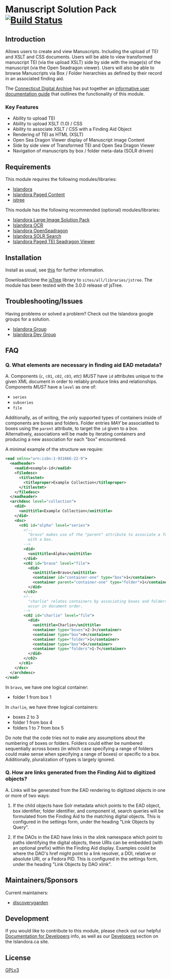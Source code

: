 # Manuscript Solution Pack [![Build Status](https://travis-ci.org/discoverygarden/islandora_solution_pack_manuscript.png?branch=7.x)](https://travis-ci.org/discoverygarden/islandora_solution_pack_manuscript)

## Introduction

Allows users to create and view Manuscripts. Including the upload of TEI and XSLT and CSS documents. Users will be able to view transformed manuscript TEI (via the upload XSLT) side by side with the image(s) of the manuscript (via the Open Seadragon viewer). Users will also be able to browse Manuscripts via Box / Folder hierarchies as defined by their record in an associated finding aid.

The [Connecticut Digital Archive](http://ctdigitalarchive.org/) has put together an [informative user documentation guide](http://www.slideshare.net/CTDigitalArchive/how-to-use-the-manuscript-content-model) that outlines the functionality of this module.

### Key Features

* Ability to upload TEI
* Ability to upload XSLT (1.0) / CSS
* Ability to associate XSLT / CSS with a Finding Aid Object
* Rendering of TEI as HTML (XSLT)
* Open Sea Dragon Viewer display of Manuscript image Content
* Side by side view of Transformed TEI and Open Sea Dragon Viewer
* Navigation of manuscripts by box / folder meta-data (SOLR driven)

## Requirements

This module requires the following modules/libraries:

* [Islandora](https://github.com/islandora/islandora)
* [Islandora Paged Content](https://github.com/Islandora/islandora_paged_content)
* [jstree](https://github.com/vakata/jstree)

This module has the following recommended (optional) modules/libraries:

* [Islandora Large Image Solution Pack](https://github.com/Islandora/islandora_solution_pack_large_image)
* [Islandora OCR](https://github.com/Islandora/islandora_ocr)
* [Islandora OpenSeadragon](https://github.com/Islandora/islandora_openseadragon)
* [Islandora SOLR Search](https://github.com/Islandora/islandora_solr_search)
* [Islandora Paged TEI Seadragon Viewer](https://github.com/discoverygarden/islandora_paged_tei_seadragon)

## Installation

Install as usual, see [this](https://drupal.org/documentation/install/modules-themes/modules-7) for further information.

Download/clone the [jsTree](https://github.com/vakata/jstree) library to `sites/all/libraries/jstree`. The module has been tested with the 3.0.0 release of jsTree.

## Troubleshooting/Issues

Having problems or solved a problem? Check out the Islandora google groups for a solution.

* [Islandora Group](https://groups.google.com/forum/?hl=en&fromgroups#!forum/islandora)
* [Islandora Dev Group](https://groups.google.com/forum/?hl=en&fromgroups#!forum/islandora-dev)

## FAQ

### Q. What elements are necessary in finding aid EAD metadata?

A. Components (`c`, `c01`, `c02`, `c03`, _etc_) *MUST* have `id` attributes unique to the given XML document in order to reliably produce links and relationships. Components *MUST* have a `level` as one of:
* `series`
* `subseries`
* `file`

Additionally, as of writing, the only supported types of containers inside of components are boxes and folders. Folder entries *MAY* be associatited to boxes using the `parent` attribute, to target the `id` given to a box. Alternatively, associations will be made by iterating containers and producing a new association for each "box" encountered.

A minimal example of the structure we require:
```xml
<ead xmlns="urn:isbn:1-931666-22-9">
  <eadheader>
    <eadid>example-id</eadid>
    <filedesc>
      <titlestmt>
        <titleproper>Example Collection</titleproper>
      </titlestmt>
    </filedesc>
  </eadheader>
  <archdesc level="collection">
    <did>
      <unittitle>Example Collection</unittitle>
    </did>
    <dsc>
      <c01 id="alpha" level="series">
        <!--
          "bravo" makes use of the "parent" attribute to associate a folder
          with a box.
        -->
        <did>
          <unittitle>Alpha</unittitle>
        </did>
        <c02 id="bravo" level="file">
          <did>
            <unittitle>Bravo</unittitle>
            <container id="container-one" type="box">1</container>
            <container parent="container-one" type="folder">1</container>
          </did>
        </c02>
        <!--
          "charlie" relates containers by associating boxes and folders as they
          occur in document order.
        -->
        <c02 id="charlie" level="file">
          <did>
            <unittitle>Charlie</unittitle>
            <container type="boxes">2-3</container>
            <container type="box">4</container>
            <container type="folder">1</container>
            <container type="box">5</container>
            <container type="folders">1-7</container>
          </did>
        </c02>
      </c01>
    </dsc>
  </archdesc>
</ead>
```

In `bravo`, we have one logical container:
* folder 1 from box 1

In `charlie`, we have three logical containers:
* boxes 2 to 3
* folder 1 from box 4
* folders 1 to 7 from box 5

Do note that the code tries not to make any assumptions about the numbering of boxes or folders. Folders could either be numbered sequentially across boxes (in which case specifying a range of folders could make sense when specifying a range of boxes) or specific to a box. Additionally, pluralization of types is largely ignored.

### Q. How are links generated from the Finding Aid to digitized objects?

A. Links will be generated from the EAD rendering to digitized objects in one or more of two ways:

1) If the child objects have Solr metadata which points to the EAD object, box identifier, folder identifier, and component id, search queries will be formulated from the Finding Aid to the matching digital objects.  This is configured in the settings form, under the heading "Link Objects by Query".

2) If the DAOs in the EAD have links in the xlink namespace which point to paths identifying the digital objects, these URIs can be embedded (with an optional prefix) within the Finding Aid display.  Examples could be where the DAO's href might point to a link resolver, a DOI, relative or absolute URI, or a Fedora PID.  This is configured in the settings form, under the heading "Link Objects by DAO xlink".

## Maintainers/Sponsors
Current maintainers:

* [discoverygarden](https://github.com/discoverygarden)

## Development

If you would like to contribute to this module, please check out our helpful [Documentation for Developers](https://github.com/Islandora/islandora/wiki#wiki-documentation-for-developers) info, as well as our [Developers](http://islandora.ca/developers) section on the Islandora.ca site.

## License

[GPLv3](http://www.gnu.org/licenses/gpl-3.0.txt)
